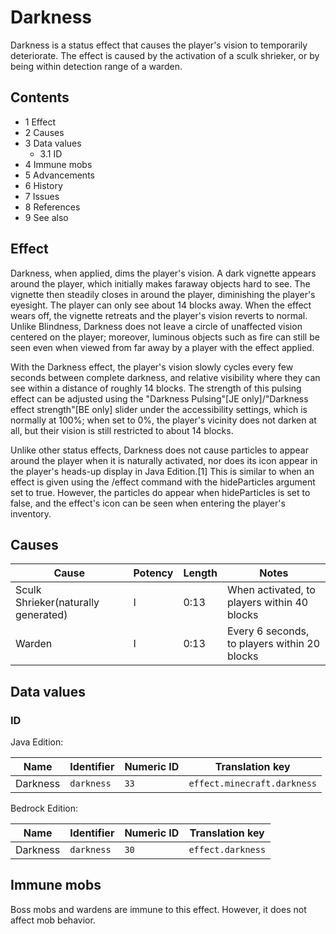 # Darkness
Darkness is a status effect that causes the player's vision to temporarily deteriorate. The effect is caused by the activation of a sculk shrieker, or by being within detection range of a warden.

## Contents
- 1 Effect
- 2 Causes
- 3 Data values
	- 3.1 ID
- 4 Immune mobs
- 5 Advancements
- 6 History
- 7 Issues
- 8 References
- 9 See also

## Effect
Darkness, when applied, dims the player's vision. A dark vignette appears around the player, which initially makes faraway objects hard to see. The vignette then steadily closes in around the player, diminishing the player's eyesight. The player can only see about 14 blocks away. When the effect wears off, the vignette retreats and the player's vision reverts to normal. Unlike Blindness, Darkness does not leave a circle of unaffected vision centered on the player; moreover, luminous objects such as fire can still be seen even when viewed from far away by a player with the effect applied.  

With the Darkness effect, the player's vision slowly cycles every few seconds between complete darkness, and relative visibility where they can see within a distance of roughly 14 blocks. The strength of this pulsing effect can be adjusted using the "Darkness Pulsing"‌[JE  only]/"Darkness effect strength"‌[BE  only] slider under the accessibility settings, which is normally at 100%; when set to 0%, the player's vicinity does not darken at all, but their vision is still restricted to about 14 blocks.

Unlike other status effects, Darkness does not cause particles to appear around the player when it is naturally activated, nor does its icon appear in the player's heads-up display in Java Edition.[1] This is similar to when an effect is given using the /effect command with the hideParticles argument set to true. However, the particles do appear when hideParticles is set to false, and the effect's icon can be seen when entering the player's inventory.

## Causes
| Cause                               | Potency | Length | Notes                                        |
|-------------------------------------|---------|--------|----------------------------------------------|
| Sculk Shrieker(naturally generated) | I       | 0:13   | When activated, to players within 40 blocks  |
| Warden                              | I       | 0:13   | Every 6 seconds, to players within 20 blocks |

## Data values
### ID
Java Edition:

| Name     | Identifier | Numeric ID | Translation key             |
|----------|------------|------------|-----------------------------|
| Darkness | `darkness` | `33`       | `effect.minecraft.darkness` |

Bedrock Edition:

| Name     | Identifier | Numeric ID | Translation key   |
|----------|------------|------------|-------------------|
| Darkness | `darkness` | `30`       | `effect.darkness` |

## Immune mobs
Boss mobs and wardens are immune to this effect. However, it does not affect mob behavior.


